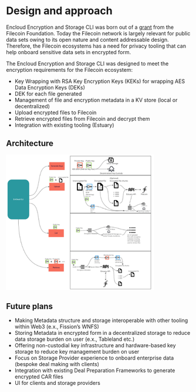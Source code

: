 # Design and approach 

Encloud Encryption and Storage CLI was born out of a [grant](https://github.com/filecoin-project/devgrants/issues/631) from the Filecoin Foundation. Today the Filecoin network is largely
relevant for public data sets owing to its open nature and content addressable design. Therefore, the Filecoin ecosystems has
a need for privacy tooling that can help onboard sensitive data sets in encrypted form. 

The Encloud Encryption and Storage CLI was designed to meet the encryption requirements for the Filecoin ecosystem:

* Key Wrapping with RSA Key Encryption Keys (KEKs) for wrapping AES Data Encryption Keys (DEKs) 
* DEK for each file generated
* Management of file and encryption metadata in a KV store (local or decentralized)
* Upload encrypted files to Filecoin
* Retrieve encrypted files from Filecoin and decrypt them
* Integration with existing tooling (Estuary)

## Architecture

<img src="img.png" alt="Encloud Architecture" width="80%"/>

## Future plans

* Making Metadata structure and storage interoperable with other tooling within Web3 (e.x., Fission’s WNFS)
* Storing Metadata in encrypted form in a decentralized storage to reduce data storage burden on user (e.x., Tableland etc.)
* Offering non-custodial key infrastructure and hardware-based key storage to reduce key management burden on user
* Focus on Storage Provider experience to onboard enterprise data (bespoke deal making with clients)
* Integration with existing Deal Preparation Frameworks to generate encrypted CAR files
* UI for clients and storage providers


